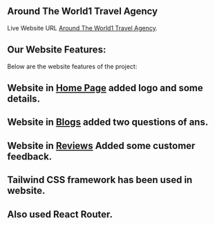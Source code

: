 ## Around The World1 Travel Agency ##

Live Website URL [Around The World1 Travel Agency](https://travel-company.netlify.app/).

## Our Website Features:
Below are the website features of the project:

## Website in [Home Page](https://travel-company.netlify.app/) added logo and some details.

## Website in [Blogs](https://travel-company.netlify.app/) added two questions of ans.

## Website in [Reviews](https://travel-company.netlify.app/) Added some customer feedback.

## Tailwind CSS framework has been used in website.

## Also used React Router.